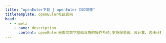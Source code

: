 ```yaml
---
title: "openEuler下载 | openEuler ISO镜像"
titleTemplate: openEuler社区官网
head:
  - - meta
    - name: description
      content: openEuler是面向数字基础设施的操作系统,支持服务器、云计算、边缘计算、嵌入式等应用场景,支持多样性计算,致力于提供安全、稳定、易用的开源服务器Linux操作系统。欢迎访问openEuler官网，下载使用。
---
```

<script setup lang="ts">
  import TheDownloadOS from "@/views/download/TheDownloadOS.vue"
</script>

<TheDownloadOS />
